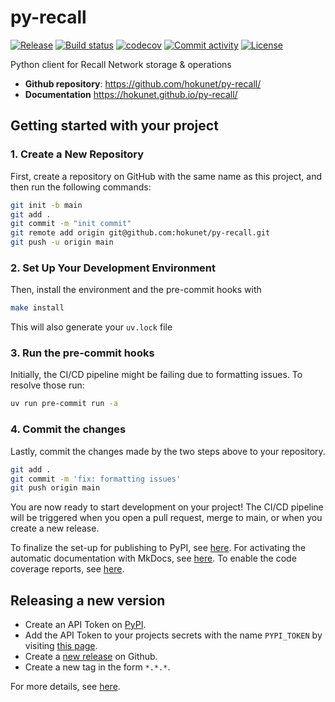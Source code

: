 # py-recall

[![Release](https://img.shields.io/github/v/release/hokunet/py-recall)](https://img.shields.io/github/v/release/hokunet/py-recall)
[![Build status](https://img.shields.io/github/actions/workflow/status/hokunet/py-recall/main.yml?branch=main)](https://github.com/hokunet/py-recall/actions/workflows/main.yml?query=branch%3Amain)
[![codecov](https://codecov.io/gh/hokunet/py-recall/branch/main/graph/badge.svg)](https://codecov.io/gh/hokunet/py-recall)
[![Commit activity](https://img.shields.io/github/commit-activity/m/hokunet/py-recall)](https://img.shields.io/github/commit-activity/m/hokunet/py-recall)
[![License](https://img.shields.io/github/license/hokunet/py-recall)](https://img.shields.io/github/license/hokunet/py-recall)

Python client for Recall Network storage & operations

- **Github repository**: <https://github.com/hokunet/py-recall/>
- **Documentation** <https://hokunet.github.io/py-recall/>

## Getting started with your project

### 1. Create a New Repository

First, create a repository on GitHub with the same name as this project, and then run the following
commands:

```bash
git init -b main
git add .
git commit -m "init commit"
git remote add origin git@github.com:hokunet/py-recall.git
git push -u origin main
```

### 2. Set Up Your Development Environment

Then, install the environment and the pre-commit hooks with

```bash
make install
```

This will also generate your `uv.lock` file

### 3. Run the pre-commit hooks

Initially, the CI/CD pipeline might be failing due to formatting issues. To resolve those run:

```bash
uv run pre-commit run -a
```

### 4. Commit the changes

Lastly, commit the changes made by the two steps above to your repository.

```bash
git add .
git commit -m 'fix: formatting issues'
git push origin main
```

You are now ready to start development on your project! The CI/CD pipeline will be triggered when
you open a pull request, merge to main, or when you create a new release.

To finalize the set-up for publishing to PyPI, see
[here](https://fpgmaas.github.io/cookiecutter-uv/features/publishing/#set-up-for-pypi). For
activating the automatic documentation with MkDocs, see
[here](https://fpgmaas.github.io/cookiecutter-uv/features/mkdocs/#enabling-the-documentation-on-github).
To enable the code coverage reports, see
[here](https://fpgmaas.github.io/cookiecutter-uv/features/codecov/).

## Releasing a new version

- Create an API Token on [PyPI](https://pypi.org/).
- Add the API Token to your projects secrets with the name `PYPI_TOKEN` by visiting
  [this page](https://github.com/hokunet/py-recall/settings/secrets/actions/new).
- Create a [new release](https://github.com/hokunet/py-recall/releases/new) on Github.
- Create a new tag in the form `*.*.*`.

For more details, see
[here](https://fpgmaas.github.io/cookiecutter-uv/features/cicd/#how-to-trigger-a-release).

